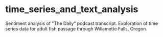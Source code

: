 # time_series_and_text_analysis
Sentiment analysis of "The Daily" podcast transcript. Exploration of time series data for adult fish passage through Willamette Falls, Oregon.
